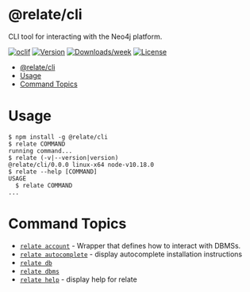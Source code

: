 # @relate/cli

CLI tool for interacting with the Neo4j platform.

[![oclif](https://img.shields.io/badge/cli-oclif-brightgreen.svg)](https://oclif.io)
[![Version](https://img.shields.io/npm/v/cli.svg)](https://npmjs.org/package/cli)
[![Downloads/week](https://img.shields.io/npm/dw/cli.svg)](https://npmjs.org/package/cli)
[![License](https://img.shields.io/npm/l/cli.svg)](https://github.com/neo-technology/relate/blob/master/package.json)

<!-- toc -->
* [@relate/cli](#relatecli)
* [Usage](#usage)
* [Command Topics](#command-topics)
<!-- tocstop -->

# Usage

<!-- usage -->
```sh-session
$ npm install -g @relate/cli
$ relate COMMAND
running command...
$ relate (-v|--version|version)
@relate/cli/0.0.0 linux-x64 node-v10.18.0
$ relate --help [COMMAND]
USAGE
  $ relate COMMAND
...
```
<!-- usagestop -->
<!-- commands -->
# Command Topics

* [`relate account`](./account.md) - Wrapper that defines how to interact with DBMSs.
* [`relate autocomplete`](./autocomplete.md) - display autocomplete installation instructions
* [`relate db`](./db.md)
* [`relate dbms`](./dbms.md)
* [`relate help`](./help.md) - display help for relate


<!-- commandsstop -->
